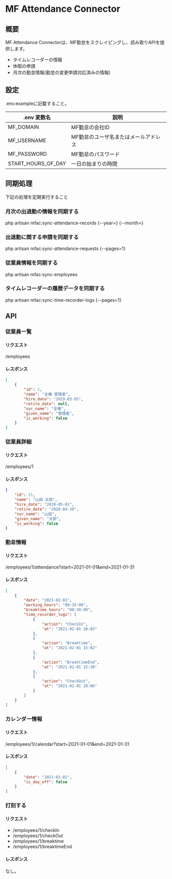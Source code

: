 # MF Attendance Connector

## 概要

MF Attendance Connectorは、MF勤怠をスクレイピングし、読み取りAPIを提供します。

- タイムレコーダーの情報
- 休暇の申請
- 月次の勤怠情報(勤怠の変更申請対応済みの情報)

## 設定

.env.exampleに記載すること。

| .env 変数名 | 説明 |
| --- | --- |
| MF_DOMAIN | MF勤怠の会社ID |
| MF_USERNAME | MF勤怠のユーザ名またはメールアドレス |
| MF_PASSWORD | MF勤怠のパスワード |
| START_HOURS_OF_DAY | 一日の始まりの時間 |

## 同期処理

下記の処理を定期実行すること

### 月次の出退勤の情報を同期する

php artisan mfac:sync-attendance-records {--year=} {--month=}

### 出退勤に関する申請を同期する

php artisan mfac:sync-attendance-requests {--pages=1}

### 従業員情報を同期する

php artisan mfac:sync-employees

### タイムレコーダーの履歴データを同期する

php artisan mfac:sync-time-recorder-logs {--pages=1}

## API

### 従業員一覧

#### リクエスト

/employees

#### レスポンス

```json
[
    {
        "id": 1,
        "name": "全権 管理者",
        "hire_date": "2019-03-05",
        "retire_date": null,
        "sur_name": "全権",
        "given_name": "管理者",
        "is_working": false
    }
]
```

### 従業員詳細

#### リクエスト

/employees/1

#### レスポンス

```json
{
    "id": 21,
    "name": "山田 太郎",
    "hire_date": "2019-05-01",
    "retire_date": "2020-04-30",
    "sur_name": "山田",
    "given_name": "太郎",
    "is_working": false
}
```

### 勤怠情報

#### リクエスト

/employees/1/attendance?start=2021-01-01&end=2021-01-31

#### レスポンス

```json
[
    {
        "date": "2021-02-01",
        "working_hours": "09:35:00",
        "breaktime_hours": "00:28:00",
        "time_recorder_logs": [
            {
                "action": "CheckIn",
                "at": "2021-02-01 10:03"
            },
            {
                "action": "Breaktime",
                "at": "2021-02-01 15:02"
            },
            {
                "action": "BreaktimeEnd",
                "at": "2021-02-01 15:30"
            },
            {
                "action": "CheckOut",
                "at": "2021-02-01 20:06"
            }
        ]
    }
]
```

### カレンダー情報

#### リクエスト

/employees/1/calendar?start=2021-01-01&end=2021-01-31

#### レスポンス

```json
[
    {
        "date": "2021-02-01",
        "is_day_off": false
    }
]
```

### 打刻する

#### リクエスト

- /employees/1/checkIn
- /employees/1/checkOut
- /employees/1/breaktime
- /employees/1/breaktimeEnd

#### レスポンス

なし。
